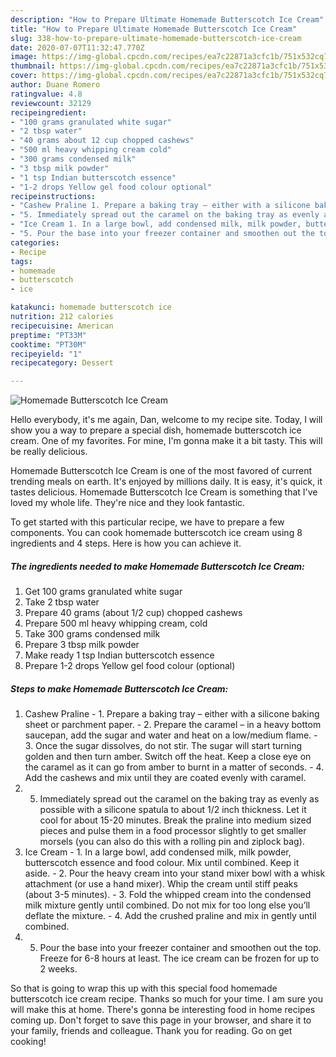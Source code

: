 ```yaml
---
description: "How to Prepare Ultimate Homemade Butterscotch Ice Cream"
title: "How to Prepare Ultimate Homemade Butterscotch Ice Cream"
slug: 338-how-to-prepare-ultimate-homemade-butterscotch-ice-cream
date: 2020-07-07T11:32:47.770Z
image: https://img-global.cpcdn.com/recipes/ea7c22871a3cfc1b/751x532cq70/homemade-butterscotch-ice-cream-recipe-main-photo.jpg
thumbnail: https://img-global.cpcdn.com/recipes/ea7c22871a3cfc1b/751x532cq70/homemade-butterscotch-ice-cream-recipe-main-photo.jpg
cover: https://img-global.cpcdn.com/recipes/ea7c22871a3cfc1b/751x532cq70/homemade-butterscotch-ice-cream-recipe-main-photo.jpg
author: Duane Romero
ratingvalue: 4.8
reviewcount: 32129
recipeingredient:
- "100 grams granulated white sugar"
- "2 tbsp water"
- "40 grams about 12 cup chopped cashews"
- "500 ml heavy whipping cream cold"
- "300 grams condensed milk"
- "3 tbsp milk powder"
- "1 tsp Indian butterscotch essence"
- "1-2 drops Yellow gel food colour optional"
recipeinstructions:
- "Cashew Praline 1. Prepare a baking tray – either with a silicone baking sheet or parchment paper. 2. Prepare the caramel – in a heavy bottom saucepan, add the sugar and water and heat on a low/medium flame. 3. Once the sugar dissolves, do not stir. The sugar will start turning golden and then turn amber. Switch off the heat. Keep a close eye on the caramel as it can go from amber to burnt in a matter of seconds. 4. Add the cashews and mix until they are coated evenly with caramel."
- "5. Immediately spread out the caramel on the baking tray as evenly as possible with a silicone spatula to about 1/2 inch thickness. Let it cool for about 15-20 minutes. Break the praline into medium sized pieces and pulse them in a food processor slightly to get smaller morsels (you can also do this with a rolling pin and ziplock bag)."
- "Ice Cream 1. In a large bowl, add condensed milk, milk powder, butterscotch essence and food colour. Mix until combined. Keep it aside. 2. Pour the heavy cream into your stand mixer bowl with a whisk attachment (or use a hand mixer). Whip the cream until stiff peaks (about 3-5 minutes). 3. Fold the whipped cream into the condensed milk mixture gently until combined. Do not mix for too long else you’ll deflate the mixture. 4. Add the crushed praline and mix in gently until combined."
- "5. Pour the base into your freezer container and smoothen out the top. Freeze for 6-8 hours at least. The ice cream can be frozen for up to 2 weeks."
categories:
- Recipe
tags:
- homemade
- butterscotch
- ice

katakunci: homemade butterscotch ice 
nutrition: 212 calories
recipecuisine: American
preptime: "PT33M"
cooktime: "PT30M"
recipeyield: "1"
recipecategory: Dessert

---
```



![Homemade Butterscotch Ice Cream](https://img-global.cpcdn.com/recipes/ea7c22871a3cfc1b/751x532cq70/homemade-butterscotch-ice-cream-recipe-main-photo.jpg)

Hello everybody, it's me again, Dan, welcome to my recipe site. Today, I will show you a way to prepare a special dish, homemade butterscotch ice cream. One of my favorites. For mine, I'm gonna make it a bit tasty. This will be really delicious.

Homemade Butterscotch Ice Cream is one of the most favored of current trending meals on earth. It's enjoyed by millions daily. It is easy, it's quick, it tastes delicious. Homemade Butterscotch Ice Cream is something that I've loved my whole life. They're nice and they look fantastic.




To get started with this particular recipe, we have to prepare a few components. You can cook homemade butterscotch ice cream using 8 ingredients and 4 steps. Here is how you can achieve it.

<!--inarticleads1-->

##### The ingredients needed to make Homemade Butterscotch Ice Cream:

1. Get 100 grams granulated white sugar
1. Take 2 tbsp water
1. Prepare 40 grams (about 1/2 cup) chopped cashews
1. Prepare 500 ml heavy whipping cream, cold
1. Take 300 grams condensed milk
1. Prepare 3 tbsp milk powder
1. Make ready 1 tsp Indian butterscotch essence
1. Prepare 1-2 drops Yellow gel food colour (optional)




<!--inarticleads2-->

##### Steps to make Homemade Butterscotch Ice Cream:

1. Cashew Praline - 1. Prepare a baking tray – either with a silicone baking sheet or parchment paper. - 2. Prepare the caramel – in a heavy bottom saucepan, add the sugar and water and heat on a low/medium flame. - 3. Once the sugar dissolves, do not stir. The sugar will start turning golden and then turn amber. Switch off the heat. Keep a close eye on the caramel as it can go from amber to burnt in a matter of seconds. - 4. Add the cashews and mix until they are coated evenly with caramel.
1. 5. Immediately spread out the caramel on the baking tray as evenly as possible with a silicone spatula to about 1/2 inch thickness. Let it cool for about 15-20 minutes. Break the praline into medium sized pieces and pulse them in a food processor slightly to get smaller morsels (you can also do this with a rolling pin and ziplock bag).
1. Ice Cream - 1. In a large bowl, add condensed milk, milk powder, butterscotch essence and food colour. Mix until combined. Keep it aside. - 2. Pour the heavy cream into your stand mixer bowl with a whisk attachment (or use a hand mixer). Whip the cream until stiff peaks (about 3-5 minutes). - 3. Fold the whipped cream into the condensed milk mixture gently until combined. Do not mix for too long else you’ll deflate the mixture. - 4. Add the crushed praline and mix in gently until combined.
1. 5. Pour the base into your freezer container and smoothen out the top. Freeze for 6-8 hours at least. The ice cream can be frozen for up to 2 weeks.




So that is going to wrap this up with this special food homemade butterscotch ice cream recipe. Thanks so much for your time. I am sure you will make this at home. There's gonna be interesting food in home recipes coming up. Don't forget to save this page in your browser, and share it to your family, friends and colleague. Thank you for reading. Go on get cooking!
